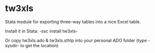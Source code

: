 # tw3xls
Stata module for exporting three-way tables into a nice Excel table.

Install it in Stata: -ssc install tw3xls-

Or copy tw3xls.ado & tw3xls.sthlp into your personal ADO folder (type -sysdir- to get the location)
